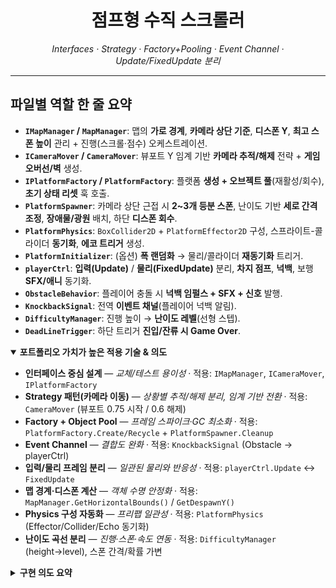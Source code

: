 <div align="center">
  <h1>점프형 수직 스크롤러</h1>
  <p><em>Interfaces · Strategy · Factory+Pooling · Event Channel · Update/FixedUpdate 분리</em></p>
</div>

<hr/>

<section>
  <h2>파일별 역할 한 줄 요약</h2>
  <ul>
    <li><strong><code>IMapManager</code> / <code>MapManager</code></strong>: 맵의 <strong>가로 경계</strong>, <strong>카메라 상단 기준</strong>, <strong>디스폰 Y</strong>, <strong>최고 스폰 높이</strong> 관리 + 진행(스크롤·점수) 오케스트레이션.</li>
    <li><strong><code>ICameraMover</code> / <code>CameraMover</code></strong>: 뷰포트 Y 임계 기반 <strong>카메라 추적/해제</strong> 전략 + <strong>게임오버선/벽</strong> 생성.</li>
    <li><strong><code>IPlatformFactory</code> / <code>PlatformFactory</code></strong>: 플랫폼 <strong>생성 + 오브젝트 풀</strong>(재활성/회수), <strong>초기 상태 리셋</strong> 훅 호출.</li>
    <li><strong><code>PlatformSpawner</code></strong>: 카메라 상단 근접 시 <strong>2~3개 등분 스폰</strong>, 난이도 기반 <strong>세로 간격 조정</strong>, <strong>장애물/광원</strong> 배치, 하단 <strong>디스폰 회수</strong>.</li>
    <li><strong><code>PlatformPhysics</code></strong>: <code>BoxCollider2D</code> + <code>PlatformEffector2D</code> 구성, 스프라이트-콜라이더 <strong>동기화</strong>, <strong>에코 트리거</strong> 생성.</li>
    <li><strong><code>PlatformInitializer</code></strong>: (옵션) <strong>폭 랜덤화</strong> → 물리/콜라이더 <strong>재동기화</strong> 트리거.</li>
    <li><strong><code>playerCtrl</code></strong>: <strong>입력(Update)</strong> / <strong>물리(FixedUpdate)</strong> 분리, <strong>차지 점프</strong>, <strong>넉백</strong>, 보행 <strong>SFX/애니</strong> 동기화.</li>
    <li><strong><code>ObstacleBehavior</code></strong>: 플레이어 충돌 시 <strong>넉백 임펄스 + SFX + 신호</strong> 발행.</li>
    <li><strong><code>KnockbackSignal</code></strong>: 전역 <strong>이벤트 채널</strong>(플레이어 넉백 알림).</li>
    <li><strong><code>DifficultyManager</code></strong>: 진행 높이 → <strong>난이도 레벨</strong>(선형 스텝).</li>
    <li><strong><code>DeadLineTrigger</code></strong>: 하단 트리거 <strong>진입/잔류 시 Game Over</strong>.</li>
  </ul>
</section>

<details open>
  <summary><strong>포트폴리오 가치가 높은 적용 기술 &amp; 의도</strong></summary>
  <ul>
    <li><strong>인터페이스 중심 설계</strong> — <em>교체/테스트 용이성</em> · 적용: <code>IMapManager</code>, <code>ICameraMover</code>, <code>IPlatformFactory</code></li>
    <li><strong>Strategy 패턴(카메라 이동)</strong> — <em>상황별 추적/해제 분리, 임계 기반 전환</em> · 적용: <code>CameraMover</code> (뷰포트 0.75 시작 / 0.6 해제)</li>
    <li><strong>Factory + Object Pool</strong> — <em>프레임 스파이크·GC 최소화</em> · 적용: <code>PlatformFactory.Create/Recycle</code> + <code>PlatformSpawner.Cleanup</code></li>
    <li><strong>Event Channel</strong> — <em>결합도 완화</em> · 적용: <code>KnockbackSignal</code> (Obstacle → playerCtrl)</li>
    <li><strong>입력/물리 프레임 분리</strong> — <em>일관된 물리와 반응성</em> · 적용: <code>playerCtrl.Update</code> ↔ <code>FixedUpdate</code></li>
    <li><strong>맵 경계·디스폰 계산</strong> — <em>객체 수명 안정화</em> · 적용: <code>MapManager.GetHorizontalBounds()</code> / <code>GetDespawnY()</code></li>
    <li><strong>Physics 구성 자동화</strong> — <em>프리팹 일관성</em> · 적용: <code>PlatformPhysics</code> (Effector/Collider/Echo 동기화)</li>
    <li><strong>난이도 곡선 분리</strong> — <em>진행·스폰·속도 연동</em> · 적용: <code>DifficultyManager</code> (height→level), 스폰 간격/확률 가변</li>
  </ul>
</details>

<details>
  <summary><strong>구현 의도 요약</strong></summary>
  <ul>
    <li><strong>작게 시작, 확장 유리</strong> — 코어 루프(스폰→진행→디스폰)를 인터페이스로 감싸 교체 가능한 구조 확보</li>
    <li><strong>현업 감각</strong> — 풀링·프레임 분리·경계 계산·이벤트 채널 등 실전 습관을 코드에 반영</li>
    <li><strong>가독성/문서화</strong> — 퍼블릭 API는 <em>XML Doc</em>, 구현부는 <em>의도/경계 중심 주석</em>으로 유지보수성 강조</li>
  </ul>
</details>
